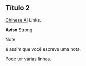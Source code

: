 ## Título 2

[Chinese AI](https://chat.deepseek.com/) Links.

**Aviso** Strong

> [!NOTE]
> é assim que você escreve uma nota.
>
> Pode ter várias linhas.

